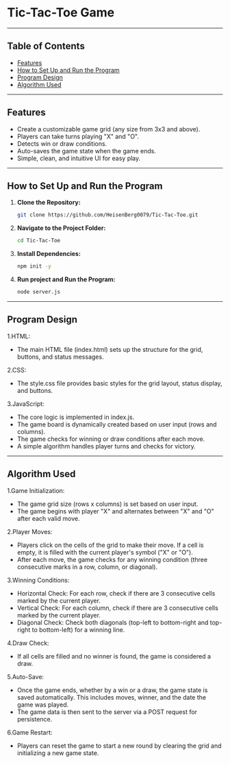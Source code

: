 # Tic-Tac-Toe Game
---

## Table of Contents
- [Features](#features)
- [How to Set Up and Run the Program](#how-to-set-up-and-run-the-program)
- [Program Design](#program-design)
- [Algorithm Used](#algorithm-used)

---

## Features
- Create a customizable game grid (any size from 3x3 and above).
- Players can take turns playing "X" and "O".
- Detects win or draw conditions.
- Auto-saves the game state when the game ends.
- Simple, clean, and intuitive UI for easy play.

---

## How to Set Up and Run the Program

1. **Clone the Repository:**

   ```bash
   git clone https://github.com/HeisenBerg0079/Tic-Tac-Toe.git

2. **Navigate to the Project Folder:**

   ```bash
   cd Tic-Tac-Toe

3. **Install Dependencies:**

   ```bash
   npm init -y

4. **Run project and Run the Program:**

   ```bash
   node server.js
   
---

## Program Design

1.HTML:

  - The main HTML file (index.html) sets up the structure for the grid, buttons, and status messages.
    
2.CSS:

  - The style.css file provides basic styles for the grid layout, status display, and buttons.
    
3.JavaScript:

  - The core logic is implemented in index.js.
  - The game board is dynamically created based on user input (rows and columns).
  - The game checks for winning or draw conditions after each move.
  - A simple algorithm handles player turns and checks for victory.

---

## Algorithm Used
1.Game Initialization:

  - The game grid size (rows x columns) is set based on user input.
  - The game begins with player "X" and alternates between "X" and "O" after each valid move.

2.Player Moves:

  - Players click on the cells of the grid to make their move. If a cell is empty, it is filled with the current player's symbol ("X" or "O").
  - After each move, the game checks for any winning condition (three consecutive marks in a row, column, or diagonal).

3.Winning Conditions:

  - Horizontal Check: For each row, check if there are 3 consecutive cells marked by the current player.
  - Vertical Check: For each column, check if there are 3 consecutive cells marked by the current player.
  - Diagonal Check: Check both diagonals (top-left to bottom-right and top-right to bottom-left) for a winning line.

4.Draw Check:

  - If all cells are filled and no winner is found, the game is considered a draw.

5.Auto-Save:

  - Once the game ends, whether by a win or a draw, the game state is saved automatically. This includes moves, winner, and the date the game was played.
  - The game data is then sent to the server via a POST request for persistence.

6.Game Restart:

  - Players can reset the game to start a new round by clearing the grid and initializing a new game state.
